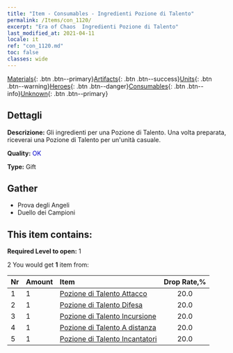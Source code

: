 ```yaml
---
title: "Item - Consumables - Ingredienti Pozione di Talento"
permalink: /Items/con_1120/
excerpt: "Era of Chaos  Ingredienti Pozione di Talento"
last_modified_at: 2021-04-11
locale: it
ref: "con_1120.md"
toc: false
classes: wide
---
```

 [Materials](/it/Items/){: .btn .btn--primary}[Artifacts](/it/Items/Artifacts/){: .btn .btn--success}[Units](/it/Items/Units/){: .btn .btn--warning}[Heroes](/it/Items/Heroes/){: .btn .btn--danger}[Consumables](/it/Items/Consumables/){: .btn .btn--info}[Unknown](/it/Items/Unknown/){: .btn .btn--primary}

## Dettagli
 **Descrizione:** Gli ingredienti per una Pozione di Talento. Una volta preparata, riceverai una Pozione di Talento per un'unità casuale.

 **Quality:** <span style="color: #0000CD">OK</span>

 **Type:** Gift

## Gather

*    Prova degli Angeli 
*    Duello dei Campioni 

## This item contains:

 **Required Level to open:** 1

 2 You would get **1** item  from:

  | Nr | Amount |     Item    | Drop Rate,% |
  |:---|:-------|:------------|:---------:|
  | 1 | 1 | [Pozione di Talento Attacco](/it/Items/con_786/) | 20.0 | 
  | 2 | 1 | [Pozione di Talento Difesa](/it/Items/con_787/) | 20.0 | 
  | 3 | 1 | [Pozione di Talento Incursione](/it/Items/con_788/) | 20.0 | 
  | 4 | 1 | [Pozione di Talento A distanza](/it/Items/con_789/) | 20.0 | 
  | 5 | 1 | [Pozione di Talento Incantatori](/it/Items/con_790/) | 20.0 | 

